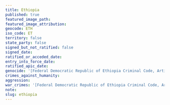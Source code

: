 ```yaml
---
title: Ethiopia
published: true
featured_image_path:
featured_image_attribution:
geocode: ETH
iso_code: ET
territory: false
state_party: false
signed_but_not_ratified: false
signed_date:
ratified_or_acceded_date:
entry_into_force_date:
ratified_apic_date:
genocide: '[Federal Democratic Republic of Ethiopia Criminal Code, Article 269](https://iccdb.hrlc.net/data/doc/272/keyword/46/)'
crimes_against_humanity:
aggression:
war_crimes: '[Federal Democratic Republic of Ethiopia Criminal Code, Article 270-282](https://iccdb.hrlc.net/data/doc/272/keyword/145/)'
note:
slug: ethiopia
---
```



